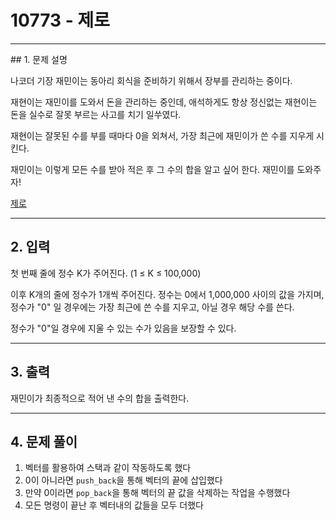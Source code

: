 # 10773  -  제로

<hr/>
## 1. 문제 설명

나코더 기장 재민이는 동아리 회식을 준비하기 위해서 장부를 관리하는 중이다.

재현이는 재민이를 도와서 돈을 관리하는 중인데, 애석하게도 항상 정신없는 재현이는 돈을 실수로 잘못 부르는 사고를 치기 일쑤였다.

재현이는 잘못된 수를 부를 때마다 0을 외쳐서, 가장 최근에 재민이가 쓴 수를 지우게 시킨다.

재민이는 이렇게 모든 수를 받아 적은 후 그 수의 합을 알고 싶어 한다. 재민이를 도와주자!

[제로](<https://www.acmicpc.net/problem/10773>)

------

## 2. 입력

첫 번째 줄에 정수 K가 주어진다. (1 ≤ K ≤ 100,000)

이후 K개의 줄에 정수가 1개씩 주어진다. 정수는 0에서 1,000,000 사이의 값을 가지며, 정수가 "0" 일 경우에는 가장 최근에 쓴 수를 지우고, 아닐 경우 해당 수를 쓴다.

정수가 "0"일 경우에 지울 수 있는 수가 있음을 보장할 수 있다.

------

## 3. 출력

재민이가 최종적으로 적어 낸 수의 합을 출력한다.

------

## 4. 문제 풀이

1. 벡터를 활용하여 스택과 같이 작동하도록 했다
2. 0이 아니라면 `push_back`을 통해 벡터의 끝에 삽입했다
3. 만약 0이라면 `pop_back`을 통해 벡터의 끝 값을 삭제하는 작업을 수행했다
4. 모든 명령이 끝난 후 벡터내의 값들을 모두 더했다